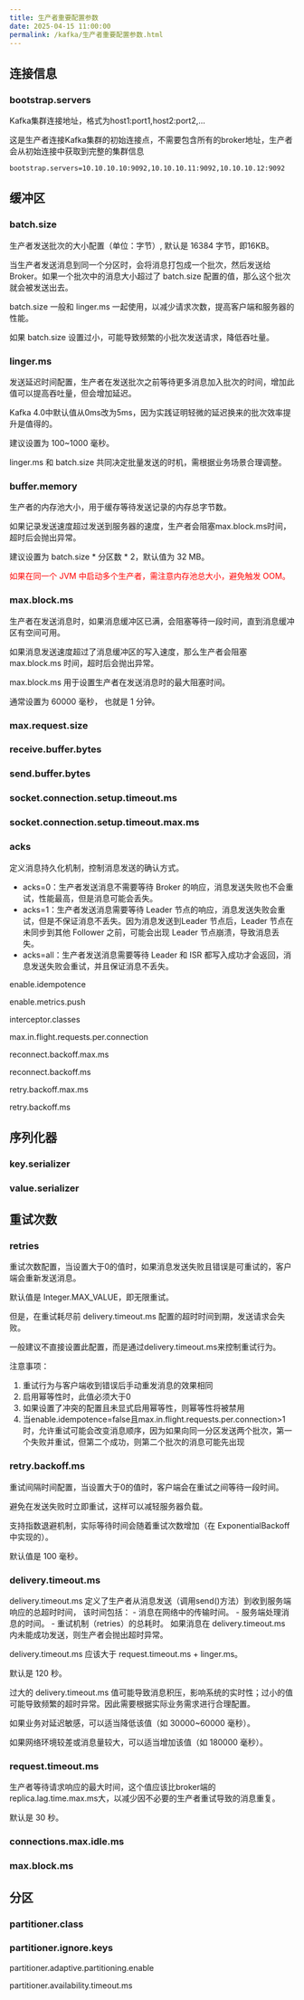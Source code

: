 ```yaml
---
title: 生产者重要配置参数
date: 2025-04-15 11:00:00
permalink: /kafka/生产者重要配置参数.html
---
```


## 连接信息

### bootstrap.servers

Kafka集群连接地址，格式为host1:port1,host2:port2,...

这是生产者连接Kafka集群的初始连接点，不需要包含所有的broker地址，生产者会从初始连接中获取到完整的集群信息

```properties
bootstrap.servers=10.10.10.10:9092,10.10.10.11:9092,10.10.10.12:9092
```

## 缓冲区

### batch.size

生产者发送批次的大小配置（单位：字节）, 默认是 16384 字节，即16KB。

当生产者发送消息到同一个分区时，会将消息打包成一个批次，然后发送给 Broker。如果一个批次中的消息大小超过了 batch.size 配置的值，那么这个批次就会被发送出去。

batch.size 一般和 linger.ms 一起使用，以减少请求次数，提高客户端和服务器的性能。

如果 batch.size 设置过小，可能导致频繁的小批次发送请求，降低吞吐量。

### linger.ms

发送延迟时间配置，生产者在发送批次之前等待更多消息加入批次的时间，增加此值可以提高吞吐量，但会增加延迟。

Kafka 4.0中默认值从0ms改为5ms，因为实践证明轻微的延迟换来的批次效率提升是值得的。

建议设置为 100~1000 毫秒。

linger.ms 和 batch.size 共同决定批量发送的时机，需根据业务场景合理调整。

### buffer.memory

生产者的内存池大小，用于缓存等待发送记录的内存总字节数。

如果记录发送速度超过发送到服务器的速度，生产者会阻塞max.block.ms时间，超时后会抛出异常。

建议设置为 batch.size * 分区数 * 2，默认值为 32 MB。

<font color='red'>如果在同一个 JVM 中启动多个生产者，需注意内存池总大小，避免触发 OOM。</font>

### max.block.ms

生产者在发送消息时，如果消息缓冲区已满，会阻塞等待一段时间，直到消息缓冲区有空间可用。

如果消息发送速度超过了消息缓冲区的写入速度，那么生产者会阻塞 max.block.ms 时间，超时后会抛出异常。

max.block.ms 用于设置生产者在发送消息时的最大阻塞时间。

通常设置为 60000 毫秒， 也就是 1 分钟。





### max.request.size
### receive.buffer.bytes
### send.buffer.bytes
### socket.connection.setup.timeout.ms
### socket.connection.setup.timeout.max.ms

### acks

定义消息持久化机制，控制消息发送的确认方式。

- acks=0：生产者发送消息不需要等待 Broker 的响应，消息发送失败也不会重试，性能最高，但是消息可能会丢失。
- acks=1：生产者发送消息需要等待 Leader 节点的响应，消息发送失败会重试，但是不保证消息不丢失。因为消息发送到Leader 节点后，Leader 节点在未同步到其他 Follower 之前，可能会出现 Leader 节点崩溃，导致消息丢失。
- acks=all：生产者发送消息需要等待 Leader 和 ISR 都写入成功才会返回，消息发送失败会重试，并且保证消息不丢失。






enable.idempotence

enable.metrics.push

interceptor.classes

max.in.flight.requests.per.connection

reconnect.backoff.max.ms

reconnect.backoff.ms

retry.backoff.max.ms

retry.backoff.ms

## 序列化器

### key.serializer

### value.serializer

## 重试次数

### retries

重试次数配置，当设置大于0的值时，如果消息发送失败且错误是可重试的，客户端会重新发送消息。

默认值是 Integer.MAX_VALUE，即无限重试。

但是，在重试耗尽前 delivery.timeout.ms 配置的超时时间到期，发送请求会失败。

一般建议不直接设置此配置，而是通过delivery.timeout.ms来控制重试行为。

注意事项：

1. 重试行为与客户端收到错误后手动重发消息的效果相同
4. 启用幂等性时，此值必须大于0
5. 如果设置了冲突的配置且未显式启用幂等性，则幂等性将被禁用
6. 当enable.idempotence=false且max.in.flight.requests.per.connection>1时，允许重试可能会改变消息顺序，因为如果向同一分区发送两个批次，第一个失败并重试，但第二个成功，则第二个批次的消息可能先出现

### retry.backoff.ms

重试间隔时间配置，当设置大于0的值时，客户端会在重试之间等待一段时间。

避免在发送失败时立即重试，这样可以减轻服务器负载。

支持指数退避机制，实际等待时间会随着重试次数增加（在 ExponentialBackoff 中实现的）。

默认值是 100 毫秒。

### delivery.timeout.ms

delivery.timeout.ms 定义了生产者从消息发送（调用send()方法）到收到服务端响应的总超时时间， 该时间包括：
    - 消息在网络中的传输时间。
    - 服务端处理消息的时间。
    - 重试机制（retries）的总耗时。
如果消息在 delivery.timeout.ms 内未能成功发送，则生产者会抛出超时异常。

delivery.timeout.ms 应该大于 request.timeout.ms + linger.ms。

默认是 120 秒。

过大的 delivery.timeout.ms 值可能导致消息积压，影响系统的实时性；过小的值可能导致频繁的超时异常。因此需要根据实际业务需求进行合理配置。

如果业务对延迟敏感，可以适当降低该值（如 30000~60000 毫秒）。

如果网络环境较差或消息量较大，可以适当增加该值（如 180000 毫秒）。

### request.timeout.ms

生产者等待请求响应的最大时间，这个值应该比broker端的replica.lag.time.max.ms大，以减少因不必要的生产者重试导致的消息重复。

默认是 30 秒。








### connections.max.idle.ms



### max.block.ms





## 分区

### partitioner.class

### partitioner.ignore.keys

partitioner.adaptive.partitioning.enable

partitioner.availability.timeout.ms


